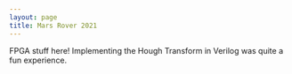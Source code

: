 ```yaml
---
layout: page
title: Mars Rover 2021
---
```


FPGA stuff here! Implementing the Hough Transform in Verilog was quite a fun experience.